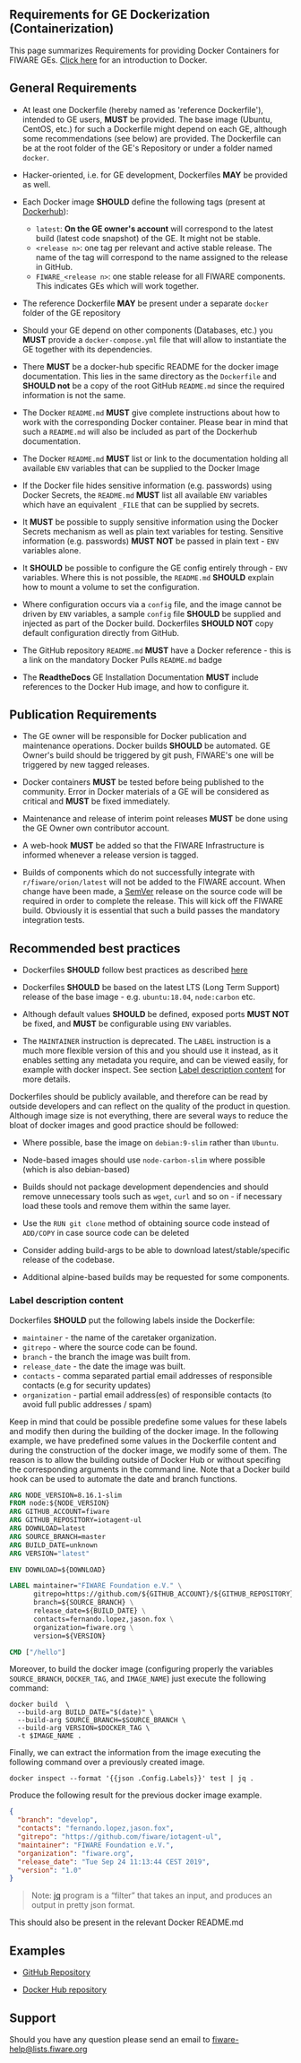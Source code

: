 ## Requirements for GE Dockerization (Containerization)

This page summarizes Requirements for providing Docker Containers for FIWARE
GEs. [Click here](https://docs.docker.com/engine/understanding-docker/) for an
introduction to Docker.

## General Requirements

-   At least one Dockerfile (hereby named as 'reference Dockerfile'), intended
    to GE users, **MUST** be provided. The base image (Ubuntu, CentOS, etc.) for
    such a Dockerfile might depend on each GE, although some recommendations
    (see below) are provided. The Dockerfile can be at the root folder of the
    GE's Repository or under a folder named `docker`.

-   Hacker-oriented, i.e. for GE development, Dockerfiles **MAY** be provided as
    well.

-   Each Docker image **SHOULD** define the following tags (present at
    [Dockerhub](https://hub.docker.com/)):

    -   `latest`: **On the GE owner's account** will correspond to the latest
        build (latest code snapshot) of the GE. It might not be stable.
    -   `<release n>`: one tag per relevant and active stable release. The name
        of the tag will correspond to the name assigned to the release in
        GitHub.
    -   `FIWARE_<release n>`: one stable release for all FIWARE components. This
        indicates GEs which will work together.

-   The reference Dockerfile **MAY** be present under a separate `docker` folder
    of the GE repository

-   Should your GE depend on other components (Databases, etc.) you **MUST**
    provide a `docker-compose.yml` file that will allow to instantiate the GE
    together with its dependencies.

-   There **MUST** be a docker-hub specific README for the docker image
    documentation. This lies in the same directory as the `Dockerfile` and
    **SHOULD not** be a copy of the root GitHub `README.md` since the required
    information is not the same.

-   The Docker `README.md` **MUST** give complete instructions about how to work
    with the corresponding Docker container. Please bear in mind that such a
    `README.md` will also be included as part of the Dockerhub documentation.

-   The Docker `README.md` **MUST** list or link to the documentation holding
    all available `ENV` variables that can be supplied to the Docker Image

-   If the Docker file hides sensitive information (e.g. passwords) using Docker
    Secrets, the `README.md` **MUST** list all available `ENV` variables which
    have an equivalent `_FILE` that can be supplied by secrets.

-   It **MUST** be possible to supply sensitive information using the Docker
    Secrets mechanism as well as plain text variables for testing. Sensitive
    information (e.g. passwords) **MUST NOT** be passed in plain text - `ENV`
    variables alone.

-   It **SHOULD** be possible to configure the GE config entirely through -
    `ENV` variables. Where this is not possible, the `README.md` **SHOULD**
    explain how to mount a volume to set the configuration.

-   Where configuration occurs via a `config` file, and the image cannot be
    driven by `ENV` variables, a sample `config` file **SHOULD** be supplied and
    injected as part of the Docker build. Dockerfiles **SHOULD NOT** copy
    default configuration directly from GitHub.

-   The GitHub repository `README.md` **MUST** have a Docker reference - this is
    a link on the mandatory Docker Pulls `README.md` badge

-   The **ReadtheDocs** GE Installation Documentation **MUST** include
    references to the Docker Hub image, and how to configure it.

## Publication Requirements

-   The GE owner will be responsible for Docker publication and maintenance
    operations. Docker builds **SHOULD** be automated. GE Owner's build should
    be triggered by git push, FIWARE's one will be triggered by new tagged
    releases.

-   Docker containers **MUST** be tested before being published to the
    community. Error in Docker materials of a GE will be considered as critical
    and **MUST** be fixed immediately.

-   Maintenance and release of interim point releases **MUST** be done using the
    GE Owner own contributor account.

-   A web-hook **MUST** be added so that the FIWARE Infrastructure is informed
    whenever a release version is tagged.

-   Builds of components which do not successfully integrate with
    `r/fiware/orion/latest` will not be added to the FIWARE account. When change
    have been made, a [SemVer](https://semver.org/) release on the source code
    will be required in order to complete the release. This will kick off the
    FIWARE build. Obviously it is essential that such a build passes the
    mandatory integration tests.

## Recommended best practices

-   Dockerfiles **SHOULD** follow best practices as described
    [here](https://docs.docker.com/articles/dockerfile_best-practices/)

-   Dockerfiles **SHOULD** be based on the latest LTS (Long Term Support)
    release of the base image - e.g. `ubuntu:18.04`, `node:carbon` etc.

-   Although default values **SHOULD** be defined, exposed ports **MUST NOT** be
    fixed, and **MUST** be configurable using `ENV` variables.
    
-   The `MAINTAINER` instruction is deprecated. The `LABEL` instruction is a much 
    more flexible version of this and you should use it instead, as it enables 
    setting any metadata you require, and can be viewed easily, for example 
    with docker inspect. See section [Label description content](#label-description-content) 
    for more details.

Dockerfiles should be publicly available, and therefore can be read by outside
developers and can reflect on the quality of the product in question. Although
image size is not everything, there are several ways to reduce the bloat of
docker images and good practice should be followed:

-   Where possible, base the image on `debian:9-slim` rather than `Ubuntu`.

-   Node-based images should use `node-carbon-slim` where possible (which is
    also debian-based)

-   Builds should not package development dependencies and should remove
    unnecessary tools such as `wget`, `curl` and so on - if necessary load these
    tools and remove them within the same layer.

-   Use the `RUN git clone` method of obtaining source code instead of
    `ADD/COPY` in case source code can be deleted

-   Consider adding build-args to be able to download latest/stable/specific
    release of the codebase.

-   Additional alpine-based builds may be requested for some components.

### Label description content

Dockerfiles **SHOULD** put the following labels inside the Dockerfile:

- `maintainer` - the name of the caretaker organization.
- `gitrepo` - where the source code can be found.
- `branch` - the branch the image was built from.
- `release_date` - the date the image was built.
- `contacts` - comma separated partial email addresses of responsible contacts (e.g for security updates)
- `organization` - partial email address(es) of responsible contacts (to avoid full public addresses / spam)

Keep in mind that could be possible predefine some values for these labels and modify then during the
building of the docker image. In the following example, we have predefined some values in the Dockerfile
content and during the construction of the docker image, we modify some of them. The reason is to allow the
building outside of Docker Hub or without specifing the corresponding arguments in the command line. Note 
that a Docker build hook can be used to automate the date and branch functions.

```dockerfile
ARG NODE_VERSION=8.16.1-slim
FROM node:${NODE_VERSION}
ARG GITHUB_ACCOUNT=fiware
ARG GITHUB_REPOSITORY=iotagent-ul
ARG DOWNLOAD=latest
ARG SOURCE_BRANCH=master
ARG BUILD_DATE=unknown
ARG VERSION="latest"

ENV DOWNLOAD=${DOWNLOAD}

LABEL maintainer="FIWARE Foundation e.V." \
      gitrepo=https://github.com/${GITHUB_ACCOUNT}/${GITHUB_REPOSITORY} \
      branch=${SOURCE_BRANCH} \
      release_date=${BUILD_DATE} \
      contacts=fernando.lopez,jason.fox \
      organization=fiware.org \
      version=${VERSION}

CMD ["/hello"]
```

Moreover, to build the docker image (configuring properly the variables `SOURCE_BRANCH`, `DOCKER_TAG`, and `IMAGE_NAME`)
just execute the following command:

```shell script
docker build  \
  --build-arg BUILD_DATE="$(date)" \
  --build-arg SOURCE_BRANCH=$SOURCE_BRANCH \
  --build-arg VERSION=$DOCKER_TAG \
  -t $IMAGE_NAME .
```

Finally, we can extract the information from the image executing the following command over a previously created
image.

```shell script
docker inspect --format '{{json .Config.Labels}}' test | jq .
```

Produce the following result for the previous docker image example.

```json
{
  "branch": "develop",
  "contacts": "fernando.lopez,jason.fox",
  "gitrepo": "https://github.com/fiware/iotagent-ul",
  "maintainer": "FIWARE Foundation e.V.",
  "organization": "fiware.org",
  "release_date": "Tue Sep 24 11:13:44 CEST 2019",
  "version": "1.0"
}
```

> Note: [jq](https://stedolan.github.io/jq/) program is a “filter” that takes an input, and produces an output in pretty json format.

This should also be present in the relevant Docker README.md


## Examples

-   [GitHub Repository](https://github.com/telefonicaid/fiware-orion/tree/master/docker)

-   [Docker Hub repository](https://registry.hub.docker.com/u/fiware/orion/)

## Support

Should you have any question please send an email to
[fiware-help@lists.fiware.org](mailto:fiware-help@lists.fiware.org)
